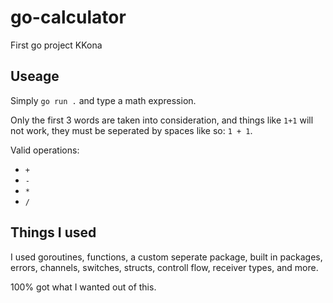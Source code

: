 # go-calculator
First go project KKona

## Useage

Simply `go run .` and type a math expression.

Only the first 3 words are taken into consideration, and things like `1+1` will not work, they must be seperated by spaces like so: `1 + 1`.

Valid operations:
  - `+`
  - `-`
  - `*`
  - `/`

## Things I used

I used goroutines, functions, a custom seperate package, built in packages, errors, channels, switches, structs, controll flow, receiver types, and more.

100% got what I wanted out of this.

